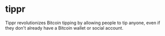 tippr
=====

Tippr revolutionizes Bitcoin tipping by allowing people to tip anyone, even if they don't already have a Bitcoin wallet or social account.
